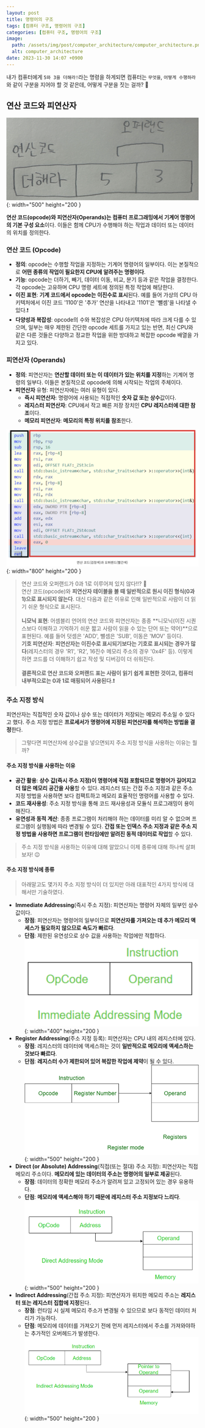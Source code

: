 ```yaml
---
layout: post
title: 명령어의 구조
tags: [컴퓨터 구조, 명령어의 구조]
categories: [컴퓨터 구조, 명령어의 구조]
image:
  path: /assets/img/post/computer_architecture/computer_architecture.png
  alt: computer_architecture
date: 2023-11-30 14:07 +0900
---
```


내가 컴퓨터에게 `5와 3을 더해라!`라는 명령을 하게되면 컴퓨터는 `무엇을`, `어떻게 수행하라`와 같이 구분을 지어야 할 것 같은데, 어떻게 구분을 짓는 걸까? 🧐

## 연산 코드와 피연산자

![opcode-operands-structure](/assets/img/post/computer_architecture/opcord-operands-structure.jpeg){: width="500" height="200 }

**연산 코드(opcode)와 피연산자(Operands)는 컴퓨터 프로그래밍에서 기계어 명령어의 기본 구성 요소**이다. 이들은 함께 CPU가 수행해야 하는 작업과 데이터 또는 데이터의 위치를 ​​정의한다.

### 연산 코드 (Opcode)

- **정의**: opcode는 수행할 작업을 지정하는 기계어 명령어의 일부이다. 이는 본질적으로 **어떤 종류의 작업이 필요한지 CPU에 알려주는 명령이다**.
- **기능**: opcode는 더하기, 빼기, 데이터 이동, 비교, 분기 등과 같은 작업을 결정한다. 각 opcode는 고유하며 CPU 명령 세트에 정의된 특정 작업에 해당한다.
- **이진 표현**: **기계 코드에서 opcode는 이진수로 표시**된다. 예를 들어 가상의 CPU 아키텍처에서 이진 코드 '1100'은 '추가' 연산을 나타내고 '1101'은 '뺄셈'을 나타낼 수 있다.❗️
- **다양성과 복잡성**: opcode의 수와 복잡성은 CPU 아키텍처에 따라 크게 다를 수 있으며, 일부는 매우 제한된 간단한 opcode 세트를 가지고 있는 반면, 최신 CPU와 같은 다른 것들은 다양하고 정교한 작업을 위한 방대하고 복잡한 opcode 배열을 가지고 있다.

### 피연산자 (Operands)

- **정의**: 피연산자는 **연산할 데이터 또는 이 데이터가 있는 위치를 지정**하는 기계어 명령의 일부다. 이들은 본질적으로 opcode에 의해 시작되는 작업의 주체이다.
- **피연산자** 유형: 피연산자에는 여러 유형이 있다.
  - **즉시 피연산자**: 명령어에 사용되는 직접적인 **숫자 값 또는 상수**값이다.
  - **레지스터 피연산자**: CPU에서 작고 빠른 저장 장치인 **CPU 레지스터에 대한 참조**이다.
  - **메모리 피연산자**: **메모리의 특정 위치를 참조**한다.

![opcode-operands](/assets/img/post/computer_architecture/opcode-operands.png){: width="800" height="200 }

> 연산 코드와 오퍼랜드가 0과 1로 이루어져 있지 않다!!? 🫢 <br>
> 연산 코드(opcode)와 **피연산자 테이블을 볼 때 일반적으로 원시 이진 형식(0과 1)으로 표시되지 않는다**. 대신 다음과 같은 이유로 인해 일반적으로 사람이 더 읽기 쉬운 형식으로 표시된다. <br><br> **니모닉 표현**: 어셈블리 언어의 연산 코드와 피연산자는 종종 **니모닉(이진 시퀀스보다 이해하고 기억하기 쉬운 짧고 사람이 읽을 수 있는 단어 또는 약어)**으로 표현된다. 예를 들어 덧셈은 'ADD', 뺄셈은 'SUB', 이동은 'MOV' 등이다. <br> **기호 피연산자**: **피연산자는 이진수로 표시되기보다는 기호로 표시되는 경우가 많다**(레지스터의 경우 'R1', 'R2', 16진수 메모리 주소의 경우 '0x4F' 등). 이렇게 하면 코드를 더 이해하기 쉽고 작성 및 디버깅이 더 쉬워진다. <br><br> **결론적으로 연산 코드와 오퍼랜드 표는 사람이 읽기 쉽게 표현한 것이고, 컴퓨터 내부적으로는 0과 1로 매핑되어 사용된다.❗️**

### 주소 지정 방식

피연산자는 직접적인 숫자 값이나 상수 또는 데이터가 저장되는 메모리 주소일 수 있다고 했다.
주소 지정 방법은 **프로세서가 명령어에 지정된 피연산자를 해석하는 방법을 결정**한다.

> 그렇다면 피연산자에 상수값을 넣으면되지 주소 지정 방식을 사용하는 이유는 뭘까?

#### 주소 지정 방식을 사용하는 이유

- **공간 활용**: **상수 값(즉시 주소 지정)이 명령어에 직접 포함되므로 명령어가 길어지고 더 많은 메모리 공간을 사용**할 수 있다. 레지스터 또는 간접 주소 지정과 같은 주소 지정 방법을 사용하면 보다 컴팩트하고 메모리 효율적인 명령어를 사용할 수 있다.
- **코드 재사용성**: 주소 지정 방식을 통해 코드 재사용성과 모듈식 프로그래밍이 용이해진다.
- **유연성과 동적 계산**: 종종 프로그램이 처리해야 하는 데이터를 미리 알 수 없으며 프로그램이 실행됨에 따라 변경될 수 있다. **간접 또는 인덱스 주소 지정과 같은 주소 지정 방법을 사용하면 프로그램이 런타임에만 알려진 동적 데이터로 작업**할 수 있다.

> 주소 지정 방식을 사용하는 이유에 대해 알았으니 이제 종류에 대해 하나씩 살펴보자! 😉

#### 주소 지정 방식에 종류

> 아래말고도 몇가지 주소 지정 방식이 더 있지만 아래 대표적인 4가지 방식에 대해서만 기술하였다.

- **Immediate Addressing**(즉시 주소 지정): 피연산자는 명령어 자체의 일부인 상수 값이다.
  - **장점**: 피연산자는 명령어의 일부이므로 **피연산자를 가져오는 데 추가 메모리 액세스가 필요하지 않으므로 속도가 빠르다**.
  - **단점**: 제한된 유연성으로 상수 값을 사용하는 작업에만 적합하다.
    ![immediate-addressing](/assets/img/post/computer_architecture/immediate-addressing.png){: width="400" height="200 }
- **Register Addressing**(주소 지정 등록): 피연산자는 CPU 내의 레지스터에 있다.
  - **장점**: 레지스터의 데이터에 액세스하는 것이 **일반적으로 메모리에 액세스하는 것보다 빠르다**.
  - **단점**: **레지스터 수가 제한되어 있어 복잡한 작업에 제약**이 될 수 있다.
    ![register-addressing](/assets/img/post/computer_architecture/register-addressing.png){: width="500" height="200 }
- **Direct (or Absolute) Addressing**(직접(또는 절대) 주소 지정): 피연산자는 직접 메모리 주소이다. **메모리에 있는 데이터의 주소는 명령어의 일부로 제공**된다.
  - **장점**: 데이터의 정확한 메모리 주소가 알려져 있고 고정되어 있는 경우 유용하다.
  - **단점**: **메모리에 액세스해야 하기 때문에 레지스터 주소 지정보다 느리다**.
    ![rdirect-addressing](/assets/img/post/computer_architecture/direct-addressing.png){: width="500" height="200 }
- **Indirect Addressing**(간접 주소 지정): 피연산자가 위치한 메모리 주소는 **레지스터 또는 레지스터 집합에 지정**된다.
  - **장점**: 런타임 시 실제 메모리 주소가 변경될 수 있으므로 보다 동적인 데이터 처리가 가능하다.
  - **단점**: 메모리에 데이터를 가져오기 전에 먼저 레지스터에서 주소를 가져와야하는 추가적인 오버헤드가 발생한다.
    ![indirect-addressing](/assets/img/post/computer_architecture/indirect-addressing.png){: width="500" height="200 }
